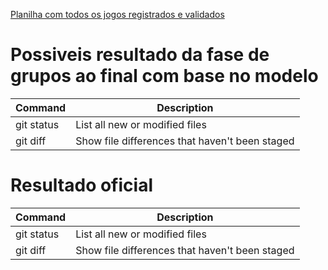 
[Planilha com todos os jogos registrados e validados](https://docs.google.com/spreadsheets/d/1_nwWn_2r7o1AM9Pg9V7PDdNuGiY0RsyS9BeFYSJlymo/edit#gid=0) 

# Possiveis resultado da fase de grupos ao final com base no modelo


| Command | Description |
| --- | --- |
| git status | List all new or modified files |
| git diff | Show file differences that haven't been staged |


# Resultado oficial

| Command | Description |
| --- | --- |
| git status | List all new or modified files |
| git diff | Show file differences that haven't been staged |
